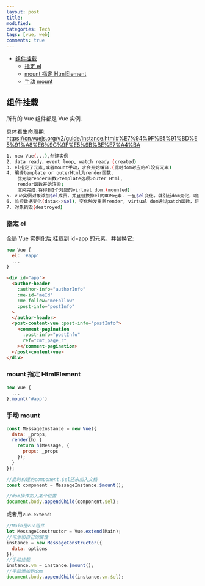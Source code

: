 ```yaml
---
layout: post
title:
modified:
categories: Tech
tags: [vue, web]
comments: true
---
```


<!-- TOC -->

- [组件挂载](#组件挂载)
  - [指定 el](#指定-el)
  - [mount 指定 HtmlElement](#mount-指定-HtmlElement)
  - [手动 mount](#手动-mount)

<!-- /TOC -->

## 组件挂载 

所有的 Vue 组件都是 Vue 实例.

具体看生命周期: <https://cn.vuejs.org/v2/guide/instance.html#%E7%94%9F%E5%91%BD%E5%91%A8%E6%9C%9F%E5%9B%BE%E7%A4%BA>

```sh
1. new Vue(...),创建实例
2. data ready，event loop, watch ready (created)
3. el指定了元素,或者mount手动，才会开始编译.(此时dom对应的el没有元素)
4. 编译template or outerHtml为render函数.
    优先级render函数>template选项>outer Html,
    render函数开始渲染;
    渲染完成,将得到1个对应的virtual dom.(mounted)
5. vue实例对象添加$el成员，并且替换掉el的DOM元素. 一旦$el变化，就引起dom变化，响应式的核心.
6. 监控数据变化(data<->$el)，变化触发重新render, virtual dom通过patch函数，将变化的部分改动到dom tree上(updated)
7. 对象销毁(destroyed)
```

### 指定 el

全局 Vue 实例化后,挂载到 id=app 的元素，并替换它:

```js
new Vue {
  el: '#app'
  ...
}
```

```html
<div id="app">
  <author-header
    :author-info="authorInfo"
    :me-id="meId"
    :me-follow="meFollow"
    :post-info="postInfo"
  >
  </author-header>
  <post-content-vue :post-info="postInfo">
    <comment-pagination
      :post-info="postInfo"
      ref="cmt_page_r"
    ></comment-pagination>
  </post-content-vue>
</div>
```

### mount 指定 HtmlElement

```js
new Vue {
  ...
}.mount('#app')
```

### 手动 mount

```js
const MessageInstance = new Vue({
  data: _props,
  render(h) {
    return h(Message, {
      props: _props
    });
  }
});

//此时构建的component.$el还未加入文档
const component = MessageInstance.$mount();

//dom操作加入某个位置
document.body.appendChild(component.$el);
```

或者用`Vue.extend`:

```js
//Main是vue组件
let MessageConstructor = Vue.extend(Main);
//可添加自己的属性
instance = new MessageConstructor({
  data: options
});
//手动挂载
instance.vm = instance.$mount();
//手动添加到dom
document.body.appendChild(instance.vm.$el);
```
